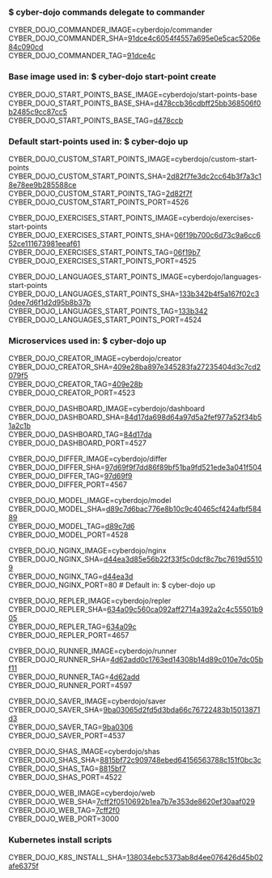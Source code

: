### $ cyber-dojo commands delegate to commander

CYBER_DOJO_COMMANDER_IMAGE=cyberdojo/commander  
CYBER_DOJO_COMMANDER_SHA=[91dce4c6054f4557a695e0e5cac5206e84c090cd](https://github.com/cyber-dojo/commander/commit/91dce4c6054f4557a695e0e5cac5206e84c090cd)  
CYBER_DOJO_COMMANDER_TAG=[91dce4c](https://hub.docker.com/layers/cyberdojo/commander/91dce4c/images/sha256-5a523e4bf41aea1ab04d10ef8d315e520e21d148dcea354be52492b5b947ab3b)  

### Base image used in: $ cyber-dojo start-point create

CYBER_DOJO_START_POINTS_BASE_IMAGE=cyberdojo/start-points-base  
CYBER_DOJO_START_POINTS_BASE_SHA=[d478ccb36cdbff25bb368506f0b2485c9cc87cc5](https://github.com/cyber-dojo/start-points-base/commit/d478ccb36cdbff25bb368506f0b2485c9cc87cc5)  
CYBER_DOJO_START_POINTS_BASE_TAG=[d478ccb](https://hub.docker.com/layers/cyberdojo/start-points-base/d478ccb/images/sha256-402adefd8be573b4b0eead68436c2958e957df173c365e03c55bec5b0d3fd87e)  

### Default start-points used in: $ cyber-dojo up

CYBER_DOJO_CUSTOM_START_POINTS_IMAGE=cyberdojo/custom-start-points  
CYBER_DOJO_CUSTOM_START_POINTS_SHA=[2d82f7fe3dc2cc64b3f7a3c18e78ee9b285588ce](https://github.com/cyber-dojo/custom-start-points/commit/2d82f7fe3dc2cc64b3f7a3c18e78ee9b285588ce)  
CYBER_DOJO_CUSTOM_START_POINTS_TAG=[2d82f7f](https://hub.docker.com/layers/cyberdojo/custom-start-points/2d82f7f/images/sha256-a08b81083aed46767637159128c6e41e435b1b8a24b65aaa41d7931c3c924575)  
CYBER_DOJO_CUSTOM_START_POINTS_PORT=4526

CYBER_DOJO_EXERCISES_START_POINTS_IMAGE=cyberdojo/exercises-start-points  
CYBER_DOJO_EXERCISES_START_POINTS_SHA=[06f19b700c6d73c9a6cc652ce111673981eeaf61](https://github.com/cyber-dojo/exercises-start-points/commit/06f19b700c6d73c9a6cc652ce111673981eeaf61)  
CYBER_DOJO_EXERCISES_START_POINTS_TAG=[06f19b7](https://hub.docker.com/layers/cyberdojo/exercises-start-points/06f19b7/images/sha256-4921755c396768fb931abd3d514fbea62411c401b9002a26c1f5670f9757542f)  
CYBER_DOJO_EXERCISES_START_POINTS_PORT=4525

CYBER_DOJO_LANGUAGES_START_POINTS_IMAGE=cyberdojo/languages-start-points  
CYBER_DOJO_LANGUAGES_START_POINTS_SHA=[133b342b4f5a167f02c30dee7d6f1d2d95b8b37b](https://github.com/cyber-dojo/languages-start-points/commit/133b342b4f5a167f02c30dee7d6f1d2d95b8b37b)  
CYBER_DOJO_LANGUAGES_START_POINTS_TAG=[133b342](https://hub.docker.com/layers/cyberdojo/languages-start-points/133b342/images/sha256-d65171648e751833249c55527b4a4048d2bacf136bdbcafb53dc16c6015f89ce)  
CYBER_DOJO_LANGUAGES_START_POINTS_PORT=4524

### Microservices used in: $ cyber-dojo up

CYBER_DOJO_CREATOR_IMAGE=cyberdojo/creator  
CYBER_DOJO_CREATOR_SHA=[409e28ba897e345283fa27235404d3c7cd2079f5](https://github.com/cyber-dojo/creator/commit/409e28ba897e345283fa27235404d3c7cd2079f5)  
CYBER_DOJO_CREATOR_TAG=[409e28b](https://hub.docker.com/layers/cyberdojo/creator/409e28b/images/sha256-e2c18fabb023cb1835ad7b2dba92507431b8eb44bc3c015e61ad3976d9f869ec)  
CYBER_DOJO_CREATOR_PORT=4523

CYBER_DOJO_DASHBOARD_IMAGE=cyberdojo/dashboard  
CYBER_DOJO_DASHBOARD_SHA=[84d17da698d64a97d5a2fef977a52f34b51a2c1b](https://github.com/cyber-dojo/dashboard/commit/84d17da698d64a97d5a2fef977a52f34b51a2c1b)  
CYBER_DOJO_DASHBOARD_TAG=[84d17da](https://hub.docker.com/layers/cyberdojo/dashboard/84d17da/images/sha256-88d67c83a4d6226cd12d37967738914cbc4849baaf700ea6dffe3d6f11b0fea8)  
CYBER_DOJO_DASHBOARD_PORT=4527

CYBER_DOJO_DIFFER_IMAGE=cyberdojo/differ  
CYBER_DOJO_DIFFER_SHA=[97d69f9f7dd86f89bf51ba9fd521ede3a041f504](https://github.com/cyber-dojo/differ/commit/97d69f9f7dd86f89bf51ba9fd521ede3a041f504)  
CYBER_DOJO_DIFFER_TAG=[97d69f9](https://hub.docker.com/layers/cyberdojo/differ/97d69f9/images/sha256-cab274525f59c8e35f57702090fa012ed4396672bab0b9e959e1c777ae7d448a)  
CYBER_DOJO_DIFFER_PORT=4567

CYBER_DOJO_MODEL_IMAGE=cyberdojo/model  
CYBER_DOJO_MODEL_SHA=[d89c7d6bac776e8b10c9c40465cf424afbf58489](https://github.com/cyber-dojo/model/commit/d89c7d6bac776e8b10c9c40465cf424afbf58489)  
CYBER_DOJO_MODEL_TAG=[d89c7d6](https://hub.docker.com/layers/cyberdojo/model/d89c7d6/images/sha256-c55dc148a9de0507adb6b7652f41e626802fa071bc58e0f31b522aef3e96113a)  
CYBER_DOJO_MODEL_PORT=4528

CYBER_DOJO_NGINX_IMAGE=cyberdojo/nginx  
CYBER_DOJO_NGINX_SHA=[d44ea3d85e56b22f33f5c0dcf8c7bc7619d55109](https://github.com/cyber-dojo/nginx/commit/d44ea3d85e56b22f33f5c0dcf8c7bc7619d55109)  
CYBER_DOJO_NGINX_TAG=[d44ea3d](https://hub.docker.com/layers/cyberdojo/nginx/d44ea3d/images/sha256-aa16fa3dd02d3d694df010510c0ba6d8f5221f0536f90616bb2d889e95473515)  
CYBER_DOJO_NGINX_PORT=80 # Default in: $ cyber-dojo up

CYBER_DOJO_REPLER_IMAGE=cyberdojo/repler  
CYBER_DOJO_REPLER_SHA=[634a09c560ca092aff2714a392a2c4c55501b905](https://github.com/cyber-dojo/repler/commit/634a09c560ca092aff2714a392a2c4c55501b905)  
CYBER_DOJO_REPLER_TAG=[634a09c](https://hub.docker.com/layers/cyberdojo/repler/634a09c/images/sha256-8f77a1491ee7619f9ea444095e5ae291994d108a134a9b32f1e5dea90f00a956)  
CYBER_DOJO_REPLER_PORT=4657

CYBER_DOJO_RUNNER_IMAGE=cyberdojo/runner  
CYBER_DOJO_RUNNER_SHA=[4d62add0c1763ed14308b14d89c010e7dc05bf11](https://github.com/cyber-dojo/runner/commit/4d62add0c1763ed14308b14d89c010e7dc05bf11)  
CYBER_DOJO_RUNNER_TAG=[4d62add](https://hub.docker.com/layers/cyberdojo/runner/4d62add/images/sha256-3b66b0dc1f33b7f4604dffe98527447548486cce9b032fdd52dd2337d867a8c8)  
CYBER_DOJO_RUNNER_PORT=4597

CYBER_DOJO_SAVER_IMAGE=cyberdojo/saver  
CYBER_DOJO_SAVER_SHA=[9ba03065d2fd5d3bda66c76722483b15013871d3](https://github.com/cyber-dojo/saver/commit/9ba03065d2fd5d3bda66c76722483b15013871d3)  
CYBER_DOJO_SAVER_TAG=[9ba0306](https://hub.docker.com/layers/cyberdojo/saver/9ba0306/images/sha256-d5b4b493b96a407d46d2ca3af0bb4e9ffd225df78a5aed105224e4120b3b9814)  
CYBER_DOJO_SAVER_PORT=4537

CYBER_DOJO_SHAS_IMAGE=cyberdojo/shas  
CYBER_DOJO_SHAS_SHA=[8815bf72c909748ebed64156563788c151f0bc3c](https://github.com/cyber-dojo/shas/commit/8815bf72c909748ebed64156563788c151f0bc3c)  
CYBER_DOJO_SHAS_TAG=[8815bf7](https://hub.docker.com/layers/cyberdojo/shas/8815bf7/images/sha256-ccd0f3d7b45df94749c698b5192c0567b9adb365b7d6b5acc5b578fc936c7f9f)  
CYBER_DOJO_SHAS_PORT=4522

CYBER_DOJO_WEB_IMAGE=cyberdojo/web  
CYBER_DOJO_WEB_SHA=[7cff2f0510692b1ea7b7e353de8620ef30aaf029](https://github.com/cyber-dojo/web/commit/7cff2f0510692b1ea7b7e353de8620ef30aaf029)  
CYBER_DOJO_WEB_TAG=[7cff2f0](https://hub.docker.com/layers/cyberdojo/web/7cff2f0/images/sha256-33df9bc06f3a557e8598c82b25604b33781f93778ae2319018ae08d61d807c77)  
CYBER_DOJO_WEB_PORT=3000

### Kubernetes install scripts
CYBER_DOJO_K8S_INSTALL_SHA=[138034ebc5373ab8d4ee076426d45b02afe6375f](https://github.com/cyber-dojo/k8s-install/commit/138034ebc5373ab8d4ee076426d45b02afe6375f)  
